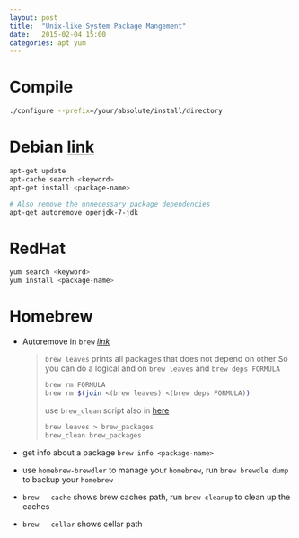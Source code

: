 ```yaml
---
layout: post
title:  "Unix-like System Package Mangement"
date:   2015-02-04 15:00
categories: apt yum
---
```


# Compile

```sh
./configure --prefix=/your/absolute/install/directory
```

# Debian [link](https://help.ubuntu.com/community/AptGet/Howto)

```sh
apt-get update
apt-cache search <keyword>
apt-get install <package-name>

# Also remove the unnecessary package dependencies
apt-get autoremove openjdk-7-jdk
```

# RedHat

```sh
yum search <keyword>
yum install <package-name>
```

# Homebrew

* Autoremove in `brew` [*link*](http://stackoverflow.com/questions/7323261/uninstall-remove-a-homebrew-package-including-all-its-dependencies)

    > `brew leaves` prints all packages that does not depend on other
    > So you can do a logical and on `brew leaves` and `brew deps FORMULA`
    > 
    > ```sh
    > brew rm FORMULA
    > brew rm $(join <(brew leaves) <(brew deps FORMULA))
    > ```
    > use `brew_clean` script also in [here](https://gist.github.com/cskeeters/10ff1295bca93808213d)
    >
    > ```sh
    > brew leaves > brew_packages
    > brew_clean brew_packages
    > ```
* get info about a package `brew info <package-name>`
* use `homebrew-brewdler` to manage your `homebrew`, run `brew brewdle dump` to backup your `homebrew`
* `brew --cache` shows brew caches path, run `brew cleanup` to clean up the caches
* `brew --cellar` shows cellar path
